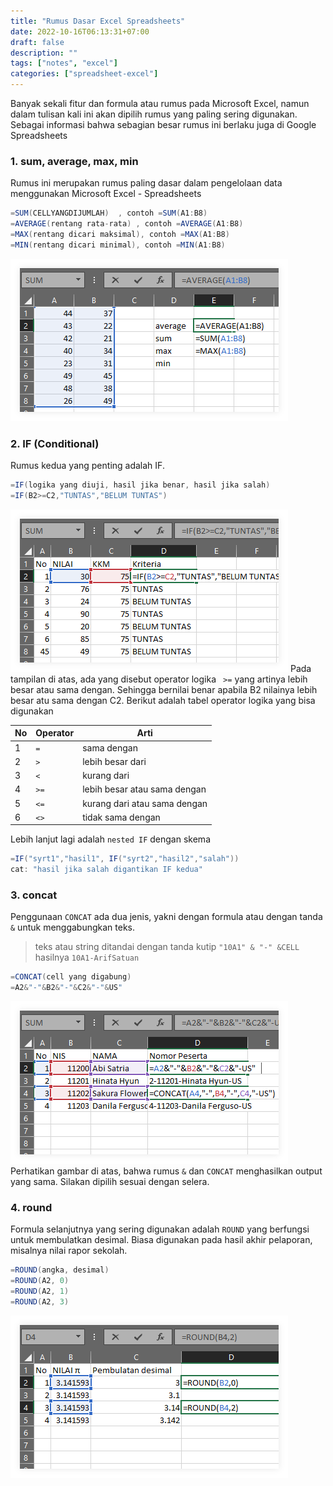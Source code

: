 ```yaml
---
title: "Rumus Dasar Excel Spreadsheets"
date: 2022-10-16T06:13:31+07:00
draft: false
description: "" 
tags: ["notes", "excel"]
categories: ["spreadsheet-excel"]
---
```

Banyak sekali fitur dan formula atau rumus pada Microsoft Excel, namun dalam tulisan kali ini akan dipilih rumus yang paling sering digunakan. Sebagai informasi bahwa sebagian besar rumus ini berlaku juga di Google Spreadsheets

### 1. sum, average, max, min 
Rumus ini merupakan rumus paling dasar dalam pengelolaan data menggunakan Microsoft Excel - Spreadsheets
```scala
=SUM(CELLYANGDIJUMLAH)  , contoh =SUM(A1:B8)
=AVERAGE(rentang rata-rata) , contoh =AVERAGE(A1:B8)
=MAX(rentang dicari maksimal), contoh =MAX(A1:B8)
=MIN(rentang dicari minimal), contoh =MIN(A1:B8)
```
![rumus sum average](1-s.png "rumus atau formula dasar sum, average")

### 2. IF (Conditional)
Rumus kedua yang penting adalah IF. 
```scala
=IF(logika yang diuji, hasil jika benar, hasil jika salah)
=IF(B2>=C2,"TUNTAS","BELUM TUNTAS")
```
![rumus IF](2-s.png "rumus IF")
Pada tampilan di atas, ada yang disebut operator logika ` >=` yang artinya lebih besar atau sama dengan. Sehingga bernilai benar apabila B2 nilainya lebih besar atu sama dengan C2. Berikut adalah tabel operator logika yang bisa digunakan

| No | Operator | Arti                          |
|----|----------|-------------------------------|
| 1  | ` = `    | sama dengan                   |
| 2  | ` > `    | lebih besar dari              |
| 3  | ` < `    | kurang dari                   |
| 4  | ` >= `   | lebih besar atau sama dengan  |
| 5  | ` <= `   | kurang dari atau sama dengan  |
| 6  | ` <> `   | tidak sama dengan             |

Lebih lanjut lagi adalah `nested IF` dengan skema
```scala
=IF("syrt1","hasil1", IF("syrt2","hasil2","salah"))
cat: "hasil jika salah digantikan IF kedua"
```

### 3. concat
Penggunaan `CONCAT` ada dua jenis, yakni dengan formula atau dengan tanda `&` untuk menggabungkan teks. 
> teks atau string ditandai dengan tanda kutip `"10A1" & "-" &CELL`
> hasilnya `10A1-ArifSatuan`
 
```scala
=CONCAT(cell yang digabung)
=A2&"-"&B2&"-"&C2&"-"&US"
```
![concat](3-s.png "contoh penggabungan teks")
Perhatikan gambar di atas, bahwa rumus `&` dan `CONCAT` menghasilkan output yang sama. Silakan dipilih sesuai dengan selera.

### 4. round
Formula selanjutnya yang sering digunakan adalah `ROUND` yang berfungsi untuk membulatkan desimal. Biasa digunakan pada hasil akhir pelaporan, misalnya nilai rapor sekolah. 
```scala
=ROUND(angka, desimal)
=ROUND(A2, 0)
=ROUND(A2, 1)
=ROUND(A2, 3)
```
![round](4-s.png "Contoh penggunaan round") 
